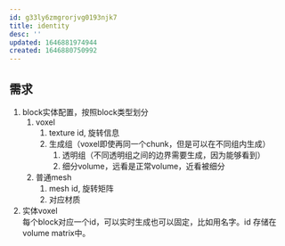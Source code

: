 ```yaml
---
id: g33ly6zmgrorjvg0193njk7
title: identity
desc: ''
updated: 1646881974944
created: 1646880750992
---
```


## 需求

1. block实体配置，按照block类型划分
   1. voxel
      1. texture id, 旋转信息
      2. 生成组（voxel即使再同一个chunk，但是可以在不同组内生成）
         1. 透明组（不同透明组之间的边界需要生成，因为能够看到）
         2. 细分volume，远看是正常volume，近看被细分
   2. 普通mesh
      1. mesh id, 旋转矩阵
      2. 对应材质
2. 实体voxel  
每个block对应一个id，可以实时生成也可以固定，比如用名字。id 存储在volume matrix中。
